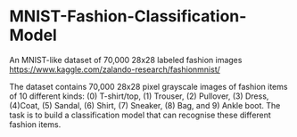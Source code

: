 # MNIST-Fashion-Classification-Model
An MNIST-like dataset of 70,000 28x28 labeled fashion images https://www.kaggle.com/zalando-research/fashionmnist/

 The dataset contains 70,000 28x28 pixel grayscale images of fashion items of 10 different kinds:
 (0) T-shirt/top,
 (1) Trouser,
 (2) Pullover,
 (3) Dress,
 (4)Coat,
 (5) Sandal,
 (6) Shirt,
 (7) Sneaker,
 (8) Bag,
 and
 9)	Ankle boot. 
 The task is  to build a classification	model that can recognise these different fashion items.
